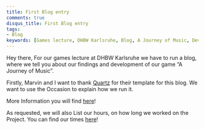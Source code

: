 ```yaml
---
title: First Blog entry
comments: true
disqus_title: First Blog entry
tags: 
- Blog
keywords: [Games lecture, DHBW Karlsruhe, Blog, A Journey of Music, Development, Quartz template, Project management, Time tracking, Hours worked, Progress updates, Gaming industry, Video games, Music games, Game design, Game development process, Learning game development, Higher education in game design, Teamwork in game development]
---
```

Hey there,
For our games lecture at DHBW Karlsruhe we have to run a blog, where we tell you about our findings and development of our game “A Journey of Music”.

Firstly, Marvin and I want to thank [Quartz](https://quartz.jzhao.xyz/) for their template for this blog. 
We want to use the Occasion to explain how we run it. 

More Information you will find [here](notes/Blog%20Setup.md)!

As requested, we will also List our hours, on how long we worked on the Project. 
You can find our times [here](notes/Times.md)!